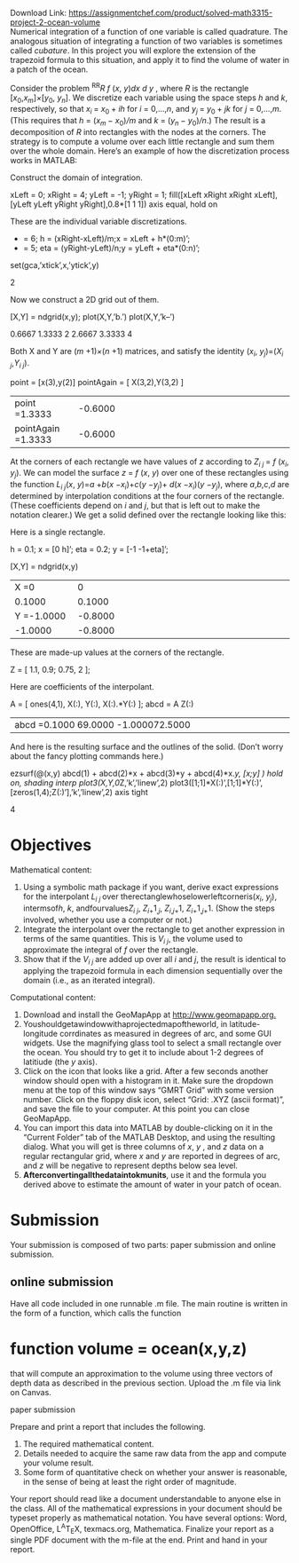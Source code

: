 Download Link: https://assignmentchef.com/product/solved-math3315-project-2-ocean-volume
<br>
Numerical integration of a function of one variable is called quadrature. The analogous situation of integrating a function of two variables is sometimes called <em>cubature</em>. In this project you will explore the extension of the trapezoid formula to this situation, and apply it to find the volume of water in a patch of the ocean.

Consider the problem <sup>RR</sup><em>R f </em>(<em>x</em>, <em>y</em>)<em>dx d y </em>, where <em>R </em>is the rectangle [<em>x</em><sub>0</sub>,<em>x<sub>m</sub></em>]<em>×</em>[<em>y</em><sub>0</sub>, <em>y<sub>n</sub></em>]. We discretize each variable using the space steps <em>h </em>and <em>k</em>, respectively, so that <em>x<sub>i </sub></em>= <em>x</em><sub>0 </sub>+ <em>ih </em>for <em>i </em>= 0,…,<em>n</em>, and <em>y<sub>j </sub></em>= <em>y</em><sub>0 </sub>+ <em>jk </em>for <em>j </em>= 0,…,<em>m</em>. (This requires that <em>h </em>= (<em>x<sub>m </sub>− x</em><sub>0</sub>)<em>/m </em>and <em>k </em>= (<em>y<sub>n </sub>− y</em><sub>0</sub>)<em>/n</em>.) The result is a decomposition of <em>R </em>into rectangles with the nodes at the corners. The strategy is to compute a volume over each little rectangle and sum them over the whole domain. Here’s an example of how the discretization process works in MATLAB:

Construct the domain of integration.

xLeft = 0; xRight = 4; yLeft = -1; yRight = 1; fill([xLeft xRight xRight xLeft],[yLeft yLeft yRight yRight],0.8*[1 1 1]) axis equal, hold on

These are the individual variable discretizations.

<ul>

 <li>= 6; h = (xRight-xLeft)/m;x = xLeft + h*(0:m)’;</li>

 <li>= 5; eta = (yRight-yLeft)/n;y = yLeft + eta*(0:n)’;</li>

</ul>

set(gca,’xtick’,x,’ytick’,y)

2

Now we construct a 2D grid out of them.

[X,Y] = ndgrid(x,y); plot(X,Y,’b.’) plot(X,Y,’k–’)

0.6667    1.3333        2        2.6667    3.3333        4

Both X and Y are (<em>m </em>+1)<em>×</em>(<em>n </em>+1) matrices, and satisfy the identity (<em>x<sub>i</sub></em>, <em>y<sub>j</sub></em>)=(<em>X<sub>i j</sub></em>,<em>Y<sub>i j</sub></em>).

point = [x(3),y(2)] pointAgain = [ X(3,2),Y(3,2) ]

<table width="624">

 <tbody>

  <tr>

   <td width="107">point =1.3333</td>

   <td width="517">-0.6000</td>

  </tr>

  <tr>

   <td width="107">pointAgain =1.3333</td>

   <td width="517">-0.6000</td>

  </tr>

 </tbody>

</table>

At the corners of each rectangle we have values of <em>z </em>according to <em>Z<sub>i j </sub></em>= <em>f </em>(<em>x<sub>i</sub></em>, <em>y<sub>j</sub></em>). We can model the surface <em>z </em>= <em>f </em>(<em>x</em>, <em>y</em>) over one of these rectangles using the function <em>L<sub>i j</sub></em>(<em>x</em>, <em>y</em>)=<em>a </em>+<em>b</em>(<em>x −x<sub>i</sub></em>)+<em>c</em>(<em>y −y<sub>j</sub></em>)+ <em>d</em>(<em>x −x<sub>i</sub></em>)(<em>y −y<sub>j</sub></em>), where <em>a</em>,<em>b</em>,<em>c</em>,<em>d </em>are determined by interpolation conditions at the four corners of the rectangle. (These coefficients depend on <em>i </em>and <em>j</em>, but that is left out to make the notation clearer.) We get a solid defined over the rectangle looking like this:

Here is a single rectangle.

h = 0.1; x = [0 h]’; eta = 0.2; y = [-1 -1+eta]’;

[X,Y] = ndgrid(x,y)

<table width="624">

 <tbody>

  <tr>

   <td width="107">X =0</td>

   <td width="517">0</td>

  </tr>

  <tr>

   <td width="107">0.1000</td>

   <td width="517">0.1000</td>

  </tr>

  <tr>

   <td width="107">Y =-1.0000</td>

   <td width="517">-0.8000</td>

  </tr>

  <tr>

   <td width="107">-1.0000</td>

   <td width="517">-0.8000</td>

  </tr>

 </tbody>

</table>

These are made-up values at the corners of the rectangle.

Z = [ 1.1, 0.9; 0.75, 2 ];

Here are coefficients of the interpolant.

A = [ ones(4,1), X(:), Y(:), X(:).*Y(:) ]; abcd = A  Z(:)

<table width="624">

 <tbody>

  <tr>

   <td width="624">abcd =0.1000 69.0000 -1.000072.5000</td>

  </tr>

 </tbody>

</table>

And here is the resulting surface and the outlines of the solid. (Don’t worry about the fancy plotting commands here.)

ezsurf(@(x,y) abcd(1) + abcd(2)*x + abcd(3)*y + abcd(4)*x.*y, [x;y] ) hold on, shading interp plot3(X,Y,0*Z,’k’,’linew’,2) plot3([1;1]*X(:)’,[1;1]*Y(:)’,[zeros(1,4);Z(:)’],’k’,’linew’,2) axis tight

4

<h1>Objectives</h1>

Mathematical content:

<ol>

 <li>Using a symbolic math package if you want, derive exact expressions for the interpolant <em>L<sub>i j </sub></em>over therectanglewhoselowerleftcorneris(<em>x<sub>i</sub></em>, <em>y<sub>j</sub></em>), intermsof<em>h</em>, <em>k</em>, andfourvalues<em>Z<sub>i j</sub></em>, <em>Z<sub>i</sub></em><sub>+</sub>1<sub>,<em>j</em></sub>, <em>Z<sub>i</sub></em><sub>,<em>j</em>+</sub>1, <em>Z<sub>i</sub></em><sub>+</sub>1<sub>,<em>j</em>+</sub>1. (Show the steps involved, whether you use a computer or not.)</li>

 <li>Integrate the interpolant over the rectangle to get another expression in terms of the same quantities. This is <em>V<sub>i j</sub></em>, the volume used to approximate the integral of <em>f </em>over the rectangle.</li>

 <li>Show that if the <em>V<sub>i j </sub></em>are added up over all <em>i </em>and <em>j</em>, the result is identical to applying the trapezoid formula in each dimension sequentially over the domain (i.e., as an iterated integral).</li>

</ol>

Computational content:

<ol>

 <li>Download and install the GeoMapApp at <a href="http://www.geomapapp.org/">http://www.geomapapp.org</a><a href="http://www.geomapapp.org/">.</a></li>

 <li>Youshouldgetawindowwithaprojectedmapoftheworld, in latitude-longitude corrdinates as measured in degrees of arc, and some GUI widgets. Use the magnifying glass tool to select a small rectangle over the ocean. You should try to get it to include about 1-2 degrees of latitiude (the <em>y </em>axis).</li>

 <li>Click on the icon that looks like a grid. After a few seconds another window should open with a histogram in it. Make sure the dropdown menu at the top of this window says “GMRT Grid” with some version number. Click on the floppy disk icon, select “Grid: .XYZ (ascii format)”, and save the file to your computer. At this point you can close GeoMapApp.</li>

 <li>You can import this data into MATLAB by double-clicking on it in the “Current Folder” tab of the MATLAB Desktop, and using the resulting dialog. What you will get is three columns of <em>x</em>, <em>y </em>, and <em>z </em>data on a regular rectangular grid, where <em>x </em>and <em>y </em>are reported in degrees of arc, and <em>z </em>will be negative to represent depths below sea level.</li>

 <li><strong>Afterconvertingallthedataintokmunits</strong>, use it and the formula you derived above to estimate the amount of water in your patch of ocean.</li>

</ol>

<h1>Submission</h1>

Your submission is composed of two parts: paper submission and online submission.

<h2>online submission</h2>

Have all code included in one runnable .m file. The main routine is written in the form of a function, which calls the function

<h1>function volume = ocean(x,y,z)</h1>

that will compute an approximation to the volume using three vectors of depth data as described in the previous section. Upload the .m file via link on Canvas.

paper submission

Prepare and print a report that includes the following.

<ol>

 <li>The required mathematical content.</li>

 <li>Details needed to acquire the same raw data from the app and compute your volume result.</li>

 <li>Some form of quantitative check on whether your answer is reasonable, in the sense of being at least the right order of magnitude.</li>

</ol>

Your report should read like a document understandable to anyone else in the class. All of the mathematical expressions in your document should be typeset properly as mathematical notation. You have several options: Word, OpenOffice, L<sup>A</sup>T<sub>E</sub>X, texmacs.org, Mathematica. Finalize your report as a single PDF document with the m-file at the end. Print and hand in your report.